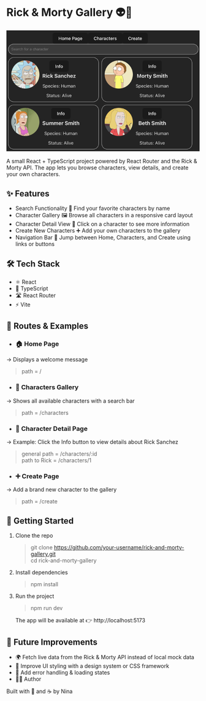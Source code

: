 # Rick & Morty Gallery 👽🚀

![img.png](img.png)

A small React + TypeScript project powered by React Router and 
the Rick & Morty API.
The app lets you browse characters, view details, and create 
your own characters.

## ✨ Features
-  Search Functionality 🔎 Find your favorite characters by name
-  Character Gallery 🖼  Browse all characters in a responsive card layout
-  Character Detail View 📄 Click on a character to see more information
-  Create New Characters ➕ Add your own characters to the gallery
- Navigation Bar 🧭  Jump between Home, Characters, and Create using links or buttons

## 🛠️ Tech Stack
- ⚛️ React
- 🔷 TypeScript
- 🛣 React Router
- ⚡ Vite 

## 🔗 Routes & Examples
- ### 🏠 Home Page 
→ Displays a welcome message
> path = /

- ### 👥 Characters Gallery 

→ Shows all available characters with a search bar
> path = /characters 

- ### 👤 Character Detail Page 
→ Example: Click the Info button to view details about Rick Sanchez
> general path = /characters/:id  
> path to Rick = /characters/1

- ### ➕ Create Page 
→ Add a brand new character to the gallery
> path = /create


## 🚀 Getting Started
1. Clone the repo
   >git clone https://github.com/your-username/rick-and-morty-gallery.git  
   >cd rick-and-morty-gallery
2. Install dependencies
   > npm install
3. Run the project
   >npm run dev  

   The app will be available at 👉 http://localhost:5173

## 🔮 Future Improvements
- 🌍 Fetch live data from the Rick & Morty API instead of local mock data
- 🎨 Improve UI styling with a design system or CSS framework
- 📝 Add error handling & loading states
- 👩‍💻 Author

Built with 💚 and ☕ by Nina